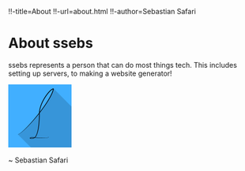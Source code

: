 !!-title=About
!!-url=about.html
!!-author=Sebastian Safari
<head><link rel="stylesheet" href="style/style.css"></head>

# About ssebs

ssebs represents a person that can do most things tech. This includes setting up servers, to making a website generator!

<img src="img/ssebsLogo.png" width="128" class="center-img" alt="ssebs Logo">

~ Sebastian Safari

